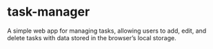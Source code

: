 # task-manager
A simple web app for managing tasks, allowing users to add, edit, and delete tasks with data stored in the browser’s local storage.
